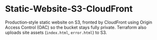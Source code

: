 # Static-Website-S3-CloudFront
Production‑style static website on S3, fronted by CloudFront using Origin Access Control (OAC) so the bucket stays fully private. Terraform also uploads site assets (`index.html`, `error.html`) to S3.

